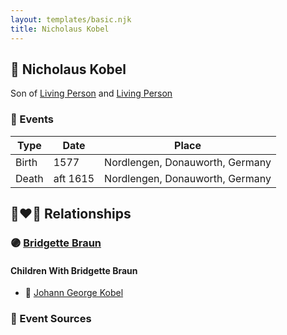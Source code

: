 ```yaml
---
layout: templates/basic.njk
title: Nicholaus Kobel
---
```

## 🔵 Nicholaus Kobel

Son of [Living Person](/people/4/46655036) and [Living Person](/people/7/702138)

### 📆 Events

Type | Date | Place
------ | ------ | ------
Birth | 1577 | Nordlengen, Donauworth, Germany
Death | aft 1615 | Nordlengen, Donauworth, Germany

## 👩‍❤️‍👨 Relationships

### 🟣 [Bridgette Braun](/people/8/81499716)

#### Children With Bridgette Braun
* 🔵 [Johann George Kobel](/people/1/13002801)
### 📰 Event Sources
